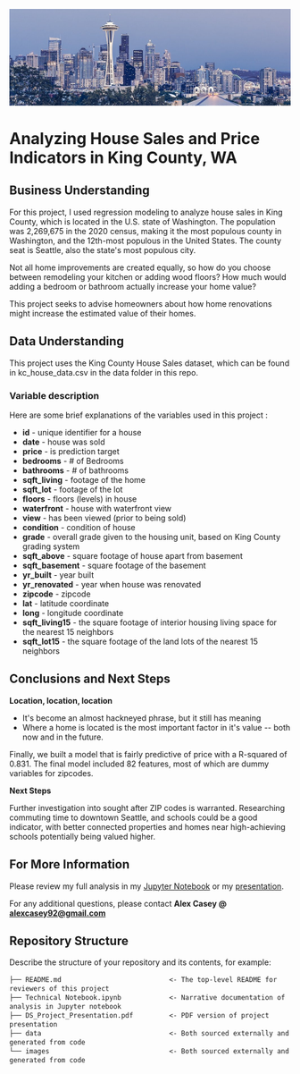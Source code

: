![seattle_banner](./images/seattle_banner.jpg)

# Analyzing House Sales and Price Indicators in King County, WA

## Business Understanding

For this project, I used regression modeling to analyze house sales in King County, which is located in the U.S. state of Washington. The population was 2,269,675 in the 2020 census, making it the most populous county in Washington, and the 12th-most populous in the United States. The county seat is Seattle, also the state's most populous city.

Not all home improvements are created equally, so how do you choose between remodeling your kitchen or adding wood floors? How much would adding a bedroom or bathroom actually increase your home value?

This project seeks to advise homeowners about how home renovations might increase the estimated value of their homes.

## Data Understanding

This project uses the King County House Sales dataset, which can be found in kc_house_data.csv in the data folder in this repo.

### Variable description
Here are some brief explanations of the variables used in this project :


* **id** - unique identifier for a house
* **date** - house was sold
* **price** -  is prediction target
* **bedrooms** -  # of Bedrooms
* **bathrooms** -  # of bathrooms
* **sqft_living** -  footage of the home
* **sqft_lot** -  footage of the lot
* **floors** -  floors (levels) in house
* **waterfront** - house with waterfront view
* **view** - has been viewed (prior to being sold)
* **condition** - condition of house
* **grade** - overall grade given to the housing unit, based on King County grading system
* **sqft_above** - square footage of house apart from basement
* **sqft_basement** - square footage of the basement
* **yr_built** - year built
* **yr_renovated** - year when house was renovated
* **zipcode** - zipcode
* **lat** - latitude coordinate
* **long** - longitude coordinate
* **sqft_living15** - the square footage of interior housing living space for the nearest 15 neighbors
* **sqft_lot15** - the square footage of the land lots of the nearest 15 neighbors


## Conclusions and Next Steps

**Location, location, location**
* It's become an almost hackneyed phrase, but it still has meaning
* Where a home is located is the most important factor in it's value -- both now and in the future.

Finally, we built a model that is fairly predictive of price with a R-squared of 0.831. The final model included 82 features, most of which are dummy variables for zipcodes. 

**Next Steps**

Further investigation into sought after ZIP codes is warranted. Researching commuting time to downtown Seattle, and schools could be a good indicator, with better connected properties and homes near high-achieving schools potentially being valued higher.

## For More Information

Please review my full analysis in my [Jupyter Notebook](./technical_notebook.ipynb) or my [presentation](./DS_Project_Presentation.pdf).

For any additional questions, please contact **Alex Casey @ alexcasey92@gmail.com**

## Repository Structure

Describe the structure of your repository and its contents, for example:

```
├── README.md                           <- The top-level README for reviewers of this project
├── Technical Notebook.ipynb            <- Narrative documentation of analysis in Jupyter notebook
├── DS_Project_Presentation.pdf         <- PDF version of project presentation
├── data                                <- Both sourced externally and generated from code
└── images                              <- Both sourced externally and generated from code
```
